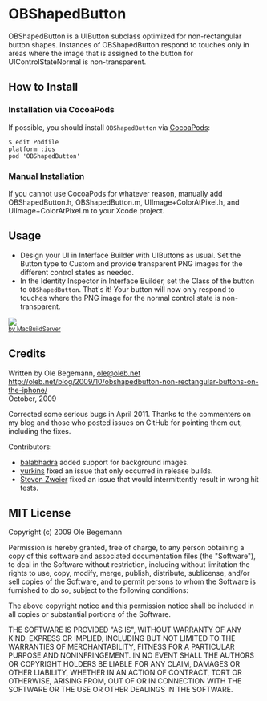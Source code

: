OBShapedButton
==============

OBShapedButton is a UIButton subclass optimized for non-rectangular button shapes.
Instances of OBShapedButton respond to touches only in areas where the image that is
assigned to the button for UIControlStateNormal is non-transparent.

 
How to Install
--------------

### Installation via CocoaPods

If possible, you should install `OBShapedButton` via [CocoaPods](http://cocoapods.org):

    $ edit Podfile
    platform :ios
    pod 'OBShapedButton'

### Manual Installation

If you cannot use CocoaPods for whatever reason, manually add OBShapedButton.h, OBShapedButton.m, UIImage+ColorAtPixel.h, and UIImage+ColorAtPixel.m to your Xcode project.


Usage
-----

* Design your UI in Interface Builder with UIButtons as usual. Set the Button type to Custom
  and provide transparent PNG images for the different control states as needed.
* In the Identity Inspector in Interface Builder, set the Class of the button to `OBShapedButton`.
  That's it! Your button will now only respond to touches where the PNG image for the normal
  control state is non-transparent.

<!-- MacBuildServer Install Button -->
<div class="macbuildserver-block">
    <a class="macbuildserver-button" href="http://macbuildserver.com/project/github/build/?xcode_project=ShapedButtonDemo%2FShapedButtonDemo.xcodeproj&amp;target=ShapedButtonDemo&amp;repo_url=git%3A%2F%2Fgithub.com%2Fole%2FOBShapedButton.git&amp;build_conf=Release" target="_blank"><img src="http://com.macbuildserver.github.s3-website-us-east-1.amazonaws.com/button_up.png"/></a><br/><sup><a href="http://macbuildserver.com/github/opensource/" target="_blank">by MacBuildServer</a></sup>
</div>
<!-- MacBuildServer Install Button -->


Credits
-------
Written by Ole Begemann, ole@oleb.net  
http://oleb.net/blog/2009/10/obshapedbutton-non-rectangular-buttons-on-the-iphone/  
October, 2009

Corrected some serious bugs in April 2011. Thanks to the commenters on my blog and those who 
posted issues on GitHub for pointing them out, including the fixes.

Contributors:

* [balabhadra](https://github.com/balabhadra) added support for background images.
* [yurkins](https://github.com/yurkins) fixed an issue that only occurred in release builds.
* [Steven Zweier](https://github.com/SteveZz) fixed an issue that would intermittently result in wrong hit tests.


MIT License
-----------
Copyright (c) 2009 Ole Begemann

Permission is hereby granted, free of charge, to any person obtaining a copy
of this software and associated documentation files (the "Software"), to deal
in the Software without restriction, including without limitation the rights
to use, copy, modify, merge, publish, distribute, sublicense, and/or sell
copies of the Software, and to permit persons to whom the Software is
furnished to do so, subject to the following conditions:

The above copyright notice and this permission notice shall be included in
all copies or substantial portions of the Software.

THE SOFTWARE IS PROVIDED "AS IS", WITHOUT WARRANTY OF ANY KIND, EXPRESS OR
IMPLIED, INCLUDING BUT NOT LIMITED TO THE WARRANTIES OF MERCHANTABILITY,
FITNESS FOR A PARTICULAR PURPOSE AND NONINFRINGEMENT. IN NO EVENT SHALL THE
AUTHORS OR COPYRIGHT HOLDERS BE LIABLE FOR ANY CLAIM, DAMAGES OR OTHER
LIABILITY, WHETHER IN AN ACTION OF CONTRACT, TORT OR OTHERWISE, ARISING FROM,
OUT OF OR IN CONNECTION WITH THE SOFTWARE OR THE USE OR OTHER DEALINGS IN
THE SOFTWARE.

